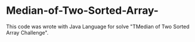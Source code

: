 # Median-of-Two-Sorted-Array-
This code was wrote with Java Language for solve "TMedian of Two Sorted Array Challenge". 
